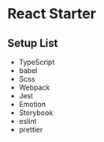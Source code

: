 # React Starter

## Setup List
- TypeScript
- babel
- Scss
- Webpack
- Jest
- Emotion
- Storybook
- eslint
- prettier